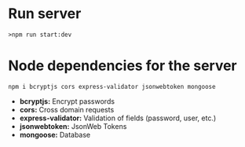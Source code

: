 # Run server
`>npm run start:dev`

# Node dependencies for the server

`npm i bcryptjs cors express-validator jsonwebtoken mongoose`

- **bcryptjs:** Encrypt passwords
- **cors:** Cross domain requests
- **express-validator:** Validation of fields (password, user, etc.)
- **jsonwebtoken:** JsonWeb Tokens
- **mongoose:** Database
